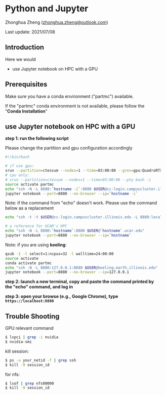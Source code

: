 # Python and Jupyter

Zhonghua Zheng (zhonghua.zheng@outlook.com)

Last update: 2021/07/08

## Introduction

Here we would 

- use Jupyter notebook on HPC with a GPU

## Prerequisites

Make sure you have a conda environment ("partmc") available.

If the "partmc" conda environment is not available, please follow the "**Conda Installation**"

## use Jupyter notebook on HPC with a GPU

**step 1: run the following script**

Please change the partition and gpu configuration accordingly

```bash
#!/bin/bash

# if use gpu:
srun --partition=ctessum --nodes=1 --time=03:00:00 --gres=gpu:QuadroRTX6000:1 --pty bash -i
# cpu only:
# srun --partition=ctessum --nodes=1 --time=03:00:00 --pty bash -i
source activate partmc
echo "ssh -N -L 8880:`hostname -i`:8880 $USER@cc-login.campuscluster.illinois.edu"
jupyter notebook --port=8880 --no-browser --ip=`hostname -i`
```
Note: if the command from "echo" doesn't work. Please use the command below as a replacement
```bash
echo "ssh -t -t $USER@cc-login.campuscluster.illinois.edu -L 8880:localhost:8880 ssh `hostname` -L 8880:localhost:8880"

# a reference for UCAR's HPC
echo "ssh -N -L 8880:`hostname`:8880 $USER@`hostname`.ucar.edu"
jupyter notebook --port=8880 --no-browser --ip=`hostname`
```

Note: if you are using **keeling**:

```bash
qsub -I -l select=1:ncpus=32 -l walltime=24:00:00
source activate
conda activate partmc
echo "ssh -N -L 8880:127.0.0.1:8880 $USER@keeling.earth.illinois.edu"
jupyter notebook --port=8880 --no-browser --ip=127.0.0.1
```

**step 2: launch a new terminal, copy and paste the command printed by the "echo" command, and log in**

**step 3: open your browse (e.g., Google Chrome), type `https://localhost:8880`**

## Trouble Shooting 

GPU relevant command

```bash
$ lspci | grep -i nvidia
$ nvidia-smi
```

kill session:

```bash
$ ps -u your_netid -f | grep ssh
$ kill -9 session_id
```

for nfs:

```bash
$ lsof | grep nfs00000
$ kill -9 session_id
```

